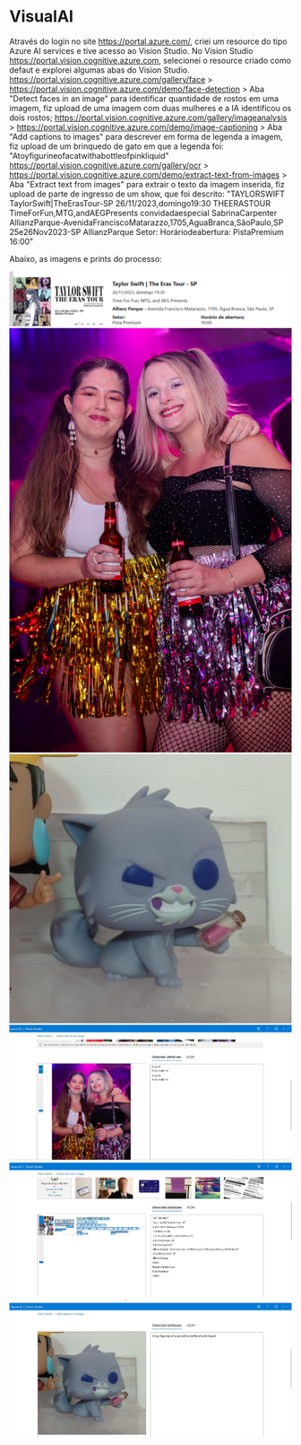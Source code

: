 # VisualAI
Através do login no site https://portal.azure.com/, criei um resource do tipo Azure AI services e tive acesso ao Vision Studio.
No Vision Studio https://portal.vision.cognitive.azure.com, selecionei o resource criado como defaut e explorei algumas abas do Vision Studio.
https://portal.vision.cognitive.azure.com/gallery/face > https://portal.vision.cognitive.azure.com/demo/face-detection > Aba "Detect faces in an image" para identificar quantidade de rostos em uma imagem, fiz upload de uma imagem com duas mulheres e a IA identificou os dois rostos;
https://portal.vision.cognitive.azure.com/gallery/imageanalysis > https://portal.vision.cognitive.azure.com/demo/image-captioning > Aba "Add captions to images" para descrever em forma de legenda a imagem, fiz upload de um brinquedo de gato em que a legenda foi: "Atoyfigurineofacatwithabottleofpinkliquid"
https://portal.vision.cognitive.azure.com/gallery/ocr > https://portal.vision.cognitive.azure.com/demo/extract-text-from-images > Aba "Extract text from images" para extrair o texto da imagem inserida, fiz upload de parte de ingresso de um show, que foi descrito: 
"TAYLORSWIFT
TaylorSwift|TheErasTour-SP
26/11/2023,domingo19:30
THEERASTOUR
TimeForFun,MTG,andAEGPresents
convidadaespecial
SabrinaCarpenter
AllianzParque-AvenidaFranciscoMatarazzo,1705,AguaBranca,SãoPaulo,SP
25e26Nov2023-SP
AllianzParque
Setor:
Horáriodeabertura:
PistaPremium
16:00"

Abaixo, as imagens e prints do processo:

<img src="/input/extract.png">
<img src="/input/detect.jpg">
<img src="/input/nova.jpg">
<img src="/output/Detect-faces-i-an-image.jpg">
<img src="/output/Extract-text-from-images.jpg">
<img src="/output/Add-captions-to-images.jpg">
